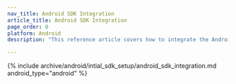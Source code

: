 ```yaml
---
nav_title: Android SDK Integration
article_title: Android SDK Integration
page_order: 0
platform: Android
description: "This reference article covers how to integrate the Android SDK into your Android application."

---
```


{% include archive/android/intial_sdk_setup/android_sdk_integration.md android_type="android" %}
